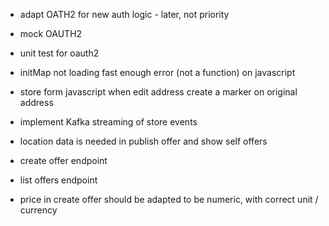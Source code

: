 - adapt OATH2 for new auth logic - later, not priority
- mock OAUTH2
- unit test for oauth2


- initMap not loading fast enough error (not a function) on javascript

- store form javascript when edit address create a marker on original address

- implement Kafka streaming of store events

- location data is needed in publish offer and show self offers
- create offer endpoint
- list offers endpoint

- price in create offer should be adapted to be numeric, with correct unit / currency
